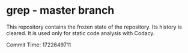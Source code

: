# grep - master branch

This repository contains the frozen state of the repository.
Its history is cleared. It is used only for static code
analysis with Codacy.

Commit Time: 1722649711